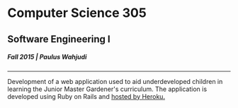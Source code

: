 # Computer Science 305
## Software Engineering I
##### Fall 2015 | Paulus Wahjudi

---

Development of a web application used to aid underdeveloped children in learning the Junior Master Gardener's
curriculum. The application is developed using Ruby on Rails and [hosted by Heroku.](http://avlearn.herokuapp.com)
